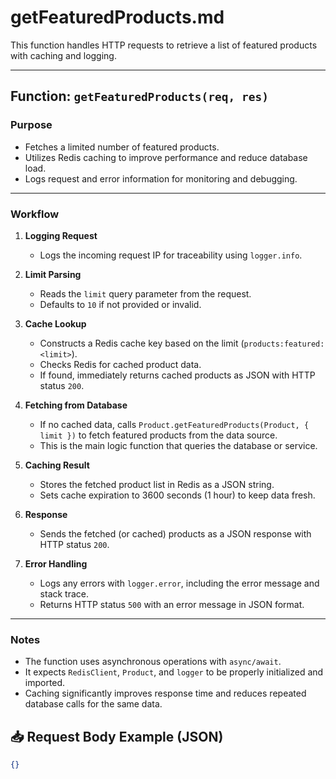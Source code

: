 # getFeaturedProducts.md

This function handles HTTP requests to retrieve a list of featured products with caching and logging.

---

## Function: `getFeaturedProducts(req, res)`

### Purpose
- Fetches a limited number of featured products.
- Utilizes Redis caching to improve performance and reduce database load.
- Logs request and error information for monitoring and debugging.

---

### Workflow

1. **Logging Request**
   - Logs the incoming request IP for traceability using `logger.info`.

2. **Limit Parsing**
   - Reads the `limit` query parameter from the request.
   - Defaults to `10` if not provided or invalid.

3. **Cache Lookup**
   - Constructs a Redis cache key based on the limit (`products:featured:<limit>`).
   - Checks Redis for cached product data.
   - If found, immediately returns cached products as JSON with HTTP status `200`.

4. **Fetching from Database**
   - If no cached data, calls `Product.getFeaturedProducts(Product, { limit })` to fetch featured products from the data source.
   - This is the main logic function that queries the database or service.

5. **Caching Result**
   - Stores the fetched product list in Redis as a JSON string.
   - Sets cache expiration to 3600 seconds (1 hour) to keep data fresh.

6. **Response**
   - Sends the fetched (or cached) products as a JSON response with HTTP status `200`.

7. **Error Handling**
   - Logs any errors with `logger.error`, including the error message and stack trace.
   - Returns HTTP status `500` with an error message in JSON format.

---

### Notes
- The function uses asynchronous operations with `async/await`.
- It expects `RedisClient`, `Product`, and `logger` to be properly initialized and imported.
- Caching significantly improves response time and reduces repeated database calls for the same data.


## 📥 Request Body Example (JSON)

```json
{}
```
